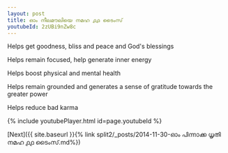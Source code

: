 ```yaml
---
layout: post
title: ഓം നീലമൗലിയെ നമഹ ൧൧ ടൈംസ്
youtubeId: 2zUBi9nZw8c
---
```

 
 
Helps get goodness, bliss and peace and God's blessings
 
Helps remain focused, help generate inner energy 
 
Helps boost physical and mental health 
 
Helps remain grounded and generates a sense of gratitude towards the greater power 
 
Helps reduce bad karma
 
 
 
 


{% include youtubePlayer.html id=page.youtubeId %}
 
[Next]({{ site.baseurl }}{% link  split2/_posts/2014-11-30-ഓം പിന്നാക്ക ധൃതി നമഹ ൧൧ ടൈംസ്.md%})
 
